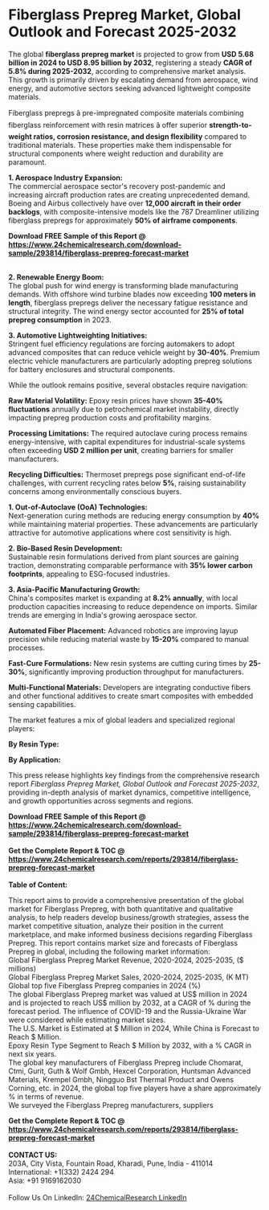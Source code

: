 <h1>Fiberglass Prepreg Market, Global Outlook and Forecast 2025-2032</h1><p>The global <strong>fiberglass prepreg market</strong> is projected to grow from <strong>USD 5.68 billion in 2024 to USD 8.95 billion by 2032</strong>, registering a steady <strong>CAGR of 5.8% during 2025-2032</strong>, according to comprehensive market analysis. This growth is primarily driven by escalating demand from aerospace, wind energy, and automotive sectors seeking advanced lightweight composite materials.</p><p>Fiberglass prepregs â pre-impregnated composite materials combining fiberglass reinforcement with resin matrices â offer superior <strong>strength-to-weight ratios, corrosion resistance, and design flexibility</strong> compared to traditional materials. These properties make them indispensable for structural components where weight reduction and durability are paramount.</p><p><strong>1. Aerospace Industry Expansion:</strong><br>
The commercial aerospace sector's recovery post-pandemic and increasing aircraft production rates are creating unprecedented demand. Boeing and Airbus collectively have over <strong>12,000 aircraft in their order backlogs</strong>, with composite-intensive models like the 787 Dreamliner utilizing fiberglass prepregs for approximately <strong>50% of airframe components</strong>.</p><div><b>Download FREE Sample of this Report @ 
            <a href="https://www.24chemicalresearch.com/download-sample/293814/fiberglass-prepreg-forecast-market">
            https://www.24chemicalresearch.com/download-sample/293814/fiberglass-prepreg-forecast-market</a></b></div><br><p><strong>2. Renewable Energy Boom:</strong><br>
The global push for wind energy is transforming blade manufacturing demands. With offshore wind turbine blades now exceeding <strong>100 meters in length</strong>, fiberglass prepregs deliver the necessary fatigue resistance and structural integrity. The wind energy sector accounted for <strong>25% of total prepreg consumption</strong> in 2023.</p><p><strong>3. Automotive Lightweighting Initiatives:</strong><br>
Stringent fuel efficiency regulations are forcing automakers to adopt advanced composites that can reduce vehicle weight by <strong>30-40%</strong>. Premium electric vehicle manufacturers are particularly adopting prepreg solutions for battery enclosures and structural components.</p><p>While the outlook remains positive, several obstacles require navigation:</p><p><strong>Raw Material Volatility:</strong> Epoxy resin prices have shown <strong>35-40% fluctuations</strong> annually due to petrochemical market instability, directly impacting prepreg production costs and profitability margins.</p><p><strong>Processing Limitations:</strong> The required autoclave curing process remains energy-intensive, with capital expenditures for industrial-scale systems often exceeding <strong>USD 2 million per unit</strong>, creating barriers for smaller manufacturers.</p><p><strong>Recycling Difficulties:</strong> Thermoset prepregs pose significant end-of-life challenges, with current recycling rates below <strong>5%</strong>, raising sustainability concerns among environmentally conscious buyers.</p><p><strong>1. Out-of-Autoclave (OoA) Technologies:</strong><br>
Next-generation curing methods are reducing energy consumption by <strong>40%</strong> while maintaining material properties. These advancements are particularly attractive for automotive applications where cost sensitivity is high.</p><p><strong>2. Bio-Based Resin Development:</strong><br>
Sustainable resin formulations derived from plant sources are gaining traction, demonstrating comparable performance with <strong>35% lower carbon footprints</strong>, appealing to ESG-focused industries.</p><p><strong>3. Asia-Pacific Manufacturing Growth:</strong><br>
China's composites market is expanding at <strong>8.2% annually</strong>, with local production capacities increasing to reduce dependence on imports. Similar trends are emerging in India's growing aerospace sector.</p><p><strong>Automated Fiber Placement:</strong> Advanced robotics are improving layup precision while reducing material waste by <strong>15-20%</strong> compared to manual processes.</p><p><strong>Fast-Cure Formulations:</strong> New resin systems are cutting curing times by <strong>25-30%</strong>, significantly improving production throughput for manufacturers.</p><p><strong>Multi-Functional Materials:</strong> Developers are integrating conductive fibers and other functional additives to create smart composites with embedded sensing capabilities.</p><p>The market features a mix of global leaders and specialized regional players:</p><p><strong>By Resin Type:</strong></p><p><strong>By Application:</strong></p><p>This press release highlights key findings from the comprehensive research report <em>Fiberglass Prepreg Market, Global Outlook and Forecast 2025-2032</em>, providing in-depth analysis of market dynamics, competitive intelligence, and growth opportunities across segments and regions.</p><div><b>Download FREE Sample of this Report @ 
            <a href="https://www.24chemicalresearch.com/download-sample/293814/fiberglass-prepreg-forecast-market">
            https://www.24chemicalresearch.com/download-sample/293814/fiberglass-prepreg-forecast-market</a></b></div><br><div><b>Get the Complete Report & TOC @ 
            <a href="https://www.24chemicalresearch.com/reports/293814/fiberglass-prepreg-forecast-market">
            https://www.24chemicalresearch.com/reports/293814/fiberglass-prepreg-forecast-market</a></b></div><br>
            <b>Table of Content:</b><p>This report aims to provide a comprehensive presentation of the global market for Fiberglass Prepreg, with both quantitative and qualitative analysis, to help readers develop business/growth strategies, assess the market competitive situation, analyze their position in the current marketplace, and make informed business decisions regarding Fiberglass Prepreg. This report contains market size and forecasts of Fiberglass Prepreg in global, including the following market information:<br />
Global Fiberglass Prepreg Market Revenue, 2020-2024, 2025-2035, ($ millions)<br />
Global Fiberglass Prepreg Market Sales, 2020-2024, 2025-2035, (K MT)<br />
Global top five Fiberglass Prepreg companies in 2024 (%)<br />
The global Fiberglass Prepreg market was valued at US$ million in 2024 and is projected to reach US$ million by 2032, at a CAGR of % during the forecast period. The influence of COVID-19 and the Russia-Ukraine War were considered while estimating market sizes.<br />
The U.S. Market is Estimated at $ Million in 2024, While China is Forecast to Reach $ Million.<br />
Epoxy Resin Type Segment to Reach $ Million by 2032, with a % CAGR in next six years.<br />
The global key manufacturers of Fiberglass Prepreg include Chomarat, Ctmi, Gurit, Guth & Wolf Gmbh, Hexcel Corporation, Huntsman Advanced Materials, Krempel Gmbh, Ningguo Bst Thermal Product and Owens Corning, etc. in 2024, the global top five players have a share approximately % in terms of revenue.<br />
We surveyed the Fiberglass Prepreg manufacturers, suppliers</p><div><b>Get the Complete Report & TOC @ 
            <a href="https://www.24chemicalresearch.com/reports/293814/fiberglass-prepreg-forecast-market">
            https://www.24chemicalresearch.com/reports/293814/fiberglass-prepreg-forecast-market</a></b></div><br><b>CONTACT US:</b><br>
            203A, City Vista, Fountain Road, Kharadi, Pune, India - 411014<br>
            International: +1(332) 2424 294<br>
            Asia: +91 9169162030 <br><br>
            Follow Us On LinkedIn: <a href="https://www.linkedin.com/company/24chemicalresearch/">24ChemicalResearch LinkedIn</a>